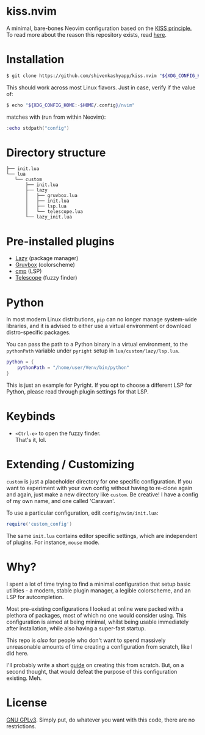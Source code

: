 # kiss.nvim
A minimal, bare-bones Neovim configuration based on the [KISS principle.](https://en.wikipedia.org/wiki/KISS_principle) 
To read more about the reason this repository exists, read [here](#why).

# Installation
```bash
$ git clone https://github.com/shivenkashyapp/kiss.nvim "${XDG_CONFIG_HOME:-$HOME/.config}"/nvim
```

This should work across most Linux flavors. Just in case, verify if the value of:
```bash
$ echo "${XDG_CONFIG_HOME:-$HOME/.config}/nvim"
```

matches with (run from within Neovim):
```lua
:echo stdpath("config")
```

# Directory structure
```
├── init.lua  
└── lua  
   └── custom  
       ├── init.lua  
       ├── lazy  
       │   ├── gruvbox.lua  
       │   ├── init.lua  
       │   ├── lsp.lua  
       │   └── telescope.lua  
       └── lazy_init.lua  
```

  
# Pre-installed plugins
- [Lazy](https://lazy.folke.io/) (package manager)
- [Gruvbox](https://github.com/ellisonleao/gruvbox.nvim) (colorscheme)
- [cmp](https://github.com/hrsh7th/nvim-cmp) (LSP)
- [Telescope](https://github.com/nvim-telescope/telescope.nvim) (fuzzy finder)
  

# Python
In most modern Linux distributions, `pip` can no longer manage system-wide libraries, and it is advised to either use a virtual environment or download 
distro-specific packages.

You can pass the path to a Python binary in a virtual environment, to the `pythonPath` variable under `pyright` setup in `lua/custom/lazy/lsp.lua`.
```lua
python = {
    pythonPath = "/home/user/Venv/bin/python"
}
```

This is just an example for Pyright. If you opt to choose a different LSP for Python,
please read through plugin settings for that LSP.
  
  
# Keybinds
- `<Ctrl-e>` to open the fuzzy finder.  
That's it, lol.


# Extending / Customizing
`custom` is just a placeholder directory for one specific configuration. If you want to 
experiment with your own config without having to re-clone again and again, just make a new directory like `custom`.
Be creative! I have a config of my own name, and one called 'Caravan'.

To use a particular configuration, edit `config/nvim/init.lua`:
```lua
require('custom_config')
```

The same `init.lua` contains editor specific settings, which are independent of plugins.
For instance, `mouse` mode.


# Why?
I spent a lot of time trying to find a minimal configuration that setup basic utilities - a modern,
stable plugin manager, a legible colorscheme, and an LSP for autcompletion.

Most pre-existing configurations I looked at online were packed with a plethora of packages,
most of which no one would consider using. This configuration is aimed at being minimal, whilst being usable 
immediately after installation, while also having a super-fast startup.

This repo is *also* for people who don't want to spend massively unreasonable amounts of time creating a configuration from
scratch, like I did here. 

I'll probably write a short [guide](https://shivenkashyapp.github.io) on creating this from scratch.
But, on a second thought, that would defeat the purpose of this configuration existing. Meh.


# License
[GNU GPLv3](https://www.gnu.org/licenses/gpl-3.0.en.html). Simply put, do whatever you want with this code, there are no restrictions.
